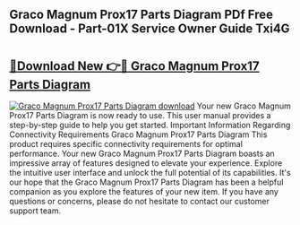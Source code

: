 ## Graco Magnum Prox17 Parts Diagram PDf Free Download - Part-01X Service Owner Guide Txi4G

# <h2><a href="http://dfscdu8.blite.top/?on=Graco+Magnum+Prox17+Parts+Diagram">🔗Download New 👉🔴 Graco Magnum Prox17 Parts Diagram</a></h2>

[![Graco Magnum Prox17 Parts Diagram download](https://i.imgur.com/lujVjoI.png)](http://dfscdu8.blite.top/?on=Graco+Magnum+Prox17+Parts+Diagram)
Your new Graco Magnum Prox17 Parts Diagram is now ready to use. This user manual provides a step-by-step guide to help you get started. Important Information Regarding Connectivity Requirements Graco Magnum Prox17 Parts Diagram This product requires specific connectivity requirements for optimal performance. Your new Graco Magnum Prox17 Parts Diagram boasts an impressive array of features designed to elevate your experience. Explore the intuitive user interface and unlock the full potential of its capabilities. It's our hope that the Graco Magnum Prox17 Parts Diagram has been a helpful companion as you explore the features of your new item. If you have any questions or concerns, please do not hesitate to contact our customer support team.
